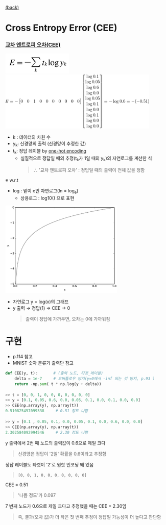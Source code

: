 [(back)](https://github.com/DoranLyong/DL_coding_master/tree/master/Self_tutorial/3_learning/MNIST_learning/2_loss_function)

# Cross Entropy Error (CEE)
### [교차 엔트로피 오차(CEE)](https://blog.naver.com/cheeryun/221380130245) <br/>

<img src="CEE.png" width=200>

<br/>

<img src="CEE_ex.gif" width=450>

* k : 데이터의 차원 수 
* y<sub>k</sub>: 신경망의 출력 (신경망이 추정한 값)
* t<sub>k</sub>: 정답 레이블 by [one-hot encoding](https://blog.naver.com/cheeryun/221378622013)
    * 실질적으로 정답일 때의 추정(t<sub>k</sub>가 1일 때의 y<sub>k</sub>)의 자연로그를 계산한 식 
        > ∴ '교차 엔트로피 오차' : 정답일 때의 출력이 전체 값을 정함

※ w.r.t
* log : 밑이 e인 자연로그(ln = log<sub>e</sub>) 
    * 상용로그 : log10() 으로 표현 


<img src="CEE_fig.png" width =350> <br/>
* 자연로그 y = log(x)의 그래프 
* y 출력 → 정답(1)  ⇒ CEE → 0 
    > 출력이 정답에 가까우면, 오차는 0에 가까워짐 


# 구현 
* p.114 참고 
* MNIST 숫자 분류기 출력단 참고

```python 
def CEE(y, t):       # (출력 노드, 타겟_레이블)
    delta = 1e-7     # 오버플로우 방지(y=0에서 -inf 되는 것 방지, p.93 )
    return -np.sum( t * np.log(y + delta))

>> t = [0, 0, 1, 0, 0, 0, 0, 0, 0, 0]
>> y = [0.1, 0.05, 0.6, 0.0, 0.05, 0.1, 0.0, 0.1, 0.0, 0.0]
>> CEE(np.array(y), np.array(t))
0.510825457099338     # 0.51 정도 나쁨 

>> y = [0.1 , 0.05, 0.1, 0.0, 0.05, 0.1, 0.0, 0.6, 0.0, 0.0]
>> CEE(np.array(y), np.array(t))
2.302584092994546     # 2.30 정도 나쁨 
```
y 출력에서 2번 째 노드의 출력값이 0.6으로 제일 크다 
> 신경망은 정답이 '2일' 확률을 0.6이라고 추정함 

정답 레이블도 타겟이 '2'로 원핫 인코딩 돼 있음 
>  ```[0, 0, 1, 0, 0, 0, 0, 0, 0, 0]```

CEE = 0.51
> '나쁨 정도'가 0.097 


7 번째 노드가 0.6으로 제일 크다고 추정했을 때는 CEE = 2.30임 
> 즉, 결과(오차 값)가 더 작은 첫 번째 추정이 정답일 가능성이 더 높다고 판단함 